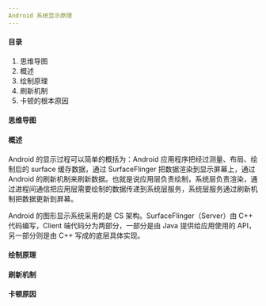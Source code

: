 ```yaml
---
Android 系统显示原理
---
```


#### 目录

1. 思维导图
2. 概述
3. 绘制原理
4. 刷新机制
5. 卡顿的根本原因

#### 思维导图

#### 概述

Android 的显示过程可以简单的概括为：Android 应用程序把经过测量、布局、绘制后的 surface 缓存数据，通过 SurfaceFlinger 把数据渲染到显示屏幕上，通过 Android 的刷新机制来刷新数据。也就是说应用层负责绘制，系统层负责渲染，通过进程间通信把应用层需要绘制的数据传递到系统层服务，系统层服务通过刷新机制把数据更新到屏幕。

Android 的图形显示系统采用的是 CS 架构。SurfaceFlinger（Server）由 C++ 代码编写，Client 端代码分为两部分，一部分是由 Java 提供给应用使用的 API，另一部分则是由 C++ 写成的底层具体实现。

#### 绘制原理



#### 刷新机制

#### 卡顿原因